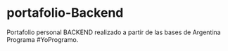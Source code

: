 # portafolio-Backend
Portafolio personal BACKEND realizado a partir de las bases de Argentina Programa #YoProgramo.
